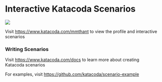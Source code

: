 # Interactive Katacoda Scenarios

[![](http://shields.katacoda.com/katacoda/mmthant/count.svg)](https://www.katacoda.com/mmthant "Get your profile on Katacoda.com")

Visit https://www.katacoda.com/mmthant to view the profile and interactive scenarios

### Writing Scenarios
Visit https://www.katacoda.com/docs to learn more about creating Katacoda scenarios

For examples, visit https://github.com/katacoda/scenario-example
